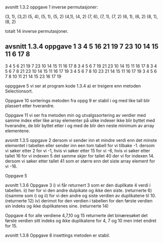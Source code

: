 avsnitt 1.3.2
oppgave 1
inverse permutasjoner:

(3, 1), (3,2)
(5, 4), (5, 1), (5, 2)
(4,1), (4, 2)
(7, 6), (7, 1), (7, 2)
(6, 1), (6, 2)
(8, 1), (8, 2)

totalt 14 inverse permutasjoner.

avsnitt 1.3.4
oppgave 1
3	4	5	16	21	19	7	23	10	14	15	11	6	17	8
---------------------------------------------------------
3	4	5	6	21	19	7	23	10	14	15	11	16	17	8
3	4	5	6	7	19	21	23	10	14	15	11	16	17	8
3	4	5	6	7	8	21	23	10	14	15	11	16	17	19
3	4	5	6	7	8	10	23	21	14	15	11	16	17	19
3	4	5	6	7	8	10	11	21	14	15	23	16	17	19

oppggave 5
vi ser at program kode 1.3.4 a) er treigere enn metoden Selectionsort.

Oppgave 10
sorterings metoden fra oppg 9 er stabil i og med like tall blir plassert etter hverandre.

Oppgave 11
vi ser fra metoden min og utvalgssortering av verdier med samme index eller like array elementer på ulike indexer
ikke blir byttet med hverandre, de blir byttet etter i og med de blir den neste minimum av array elementene.

avsnitt 1.3.5
oppgave 2
dersom vi sender inn et mindre verdi enn det minste elementet i tabellen eller sender inn een tom tabell for vi tilbake -1.
dersom vi søker etter 2 for vi -1, hvis vi søker etter 15 for vi -6, hvis vi søker etter tallet 16 for vi indexen 5 det
samme skjer for tallet 40 der vi for indexen 14. dersom vi søker etter tallet 41 som er større enn det siste array element for vi -16.

Oppgave 5


avsnitt 1.3.6
Oppgave 3
i) vi får returnert 3 som er den duplikate 4 verdi i tabellen.
ii) her for vi den andre dulpikate og ikke den siste. (returnerte 6) 
ii)samme som i) og ii) for vi den andre og siste verdien av duplikatene til 10. (returnerte 12) 
iv) derimot for den verdien i tabellen for den første verdien sin indeks og ikke duplikatenes sine. (returnerte 14) 

Oppgave 4
for alle verdiene 4,7,10 og 15 returnerte det binæresøket det første verdien sitt indeks og ikke duplikatene for 4, 7
og 10 men intet endret for 15.

avsnitt 1.3.8
Oppgave 8
insettings metoden er stabil.
